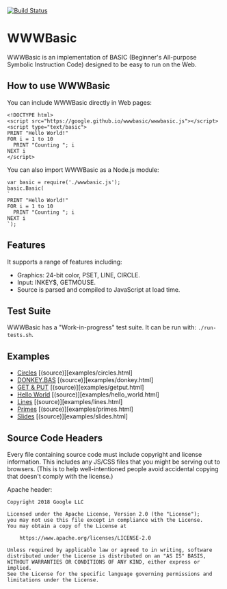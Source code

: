[![Build Status](https://travis-ci.org/google/wwwbasic.svg?branch=master)](https://travis-ci.org/google/wwwbasic)

# WWWBasic

WWWBasic is an implementation of BASIC (Beginner's All-purpose Symbolic
Instruction Code) designed to be easy to run on the Web.

## How to use WWWBasic

You can include WWWBasic directly in Web pages:

```
<!DOCTYPE html>
<script src="https://google.github.io/wwwbasic/wwwbasic.js"></script>
<script type="text/basic">
PRINT "Hello World!"
FOR i = 1 to 10
  PRINT "Counting "; i
NEXT i
</script>
```

You can also import WWWBasic as a Node.js module:

```
var basic = require('./wwwbasic.js');
basic.Basic(
`
PRINT "Hello World!"
FOR i = 1 to 10
  PRINT "Counting "; i
NEXT i
`);
```

## Features

It supports a range of features including:
   * Graphics: 24-bit color, PSET, LINE, CIRCLE.
   * Input: INKEY$, GETMOUSE.
   * Source is parsed and compiled to JavaScript at load time.

## Test Suite

WWWBasic has a "Work-in-progress" test suite.
It can be run with: `./run-tests.sh`.

## Examples

* [Circles](https://google.github.io/wwwbasic/examples/circles.html)
  [(source)][examples/circles.html]
* [DONKEY.BAS](https://google.github.io/wwwbasic/examples/donkey.html)
  [(source)][examples/donkey.html]
* [GET & PUT](https://google.github.io/wwwbasic/examples/getput.html)
  [(source)][examples/getput.html]
* [Hello World](https://google.github.io/wwwbasic/examples/hello_world.html)
  [(source)][examples/hello_world.html]
* [Lines](https://google.github.io/wwwbasic/examples/lines.html)
  [(source)][examples/lines.html]
* [Primes](https://google.github.io/wwwbasic/examples/primes.html)
  [(source)][examples/primes.html]
* [Slides](https://google.github.io/wwwbasic/examples/slides.html)
  [(source)][examples/slides.html]

## Source Code Headers

Every file containing source code must include copyright and license
information. This includes any JS/CSS files that you might be serving out to
browsers. (This is to help well-intentioned people avoid accidental copying that
doesn't comply with the license.)

Apache header:

    Copyright 2018 Google LLC

    Licensed under the Apache License, Version 2.0 (the "License");
    you may not use this file except in compliance with the License.
    You may obtain a copy of the License at

        https://www.apache.org/licenses/LICENSE-2.0

    Unless required by applicable law or agreed to in writing, software
    distributed under the License is distributed on an "AS IS" BASIS,
    WITHOUT WARRANTIES OR CONDITIONS OF ANY KIND, either express or implied.
    See the License for the specific language governing permissions and
    limitations under the License.
